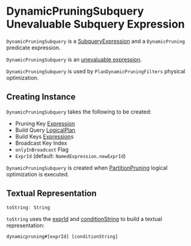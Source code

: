 # DynamicPruningSubquery Unevaluable Subquery Expression

`DynamicPruningSubquery` is a [SubqueryExpression](SubqueryExpression.md) and a `DynamicPruning` predicate expression.

`DynamicPruningSubquery` is an [unevaluable expression](Unevaluable.md).

`DynamicPruningSubquery` is used by `PlanDynamicPruningFilters` physical optimization.

## Creating Instance

`DynamicPruningSubquery` takes the following to be created:

* <span id="pruningKey"> Pruning Key [Expression](Expression.md)
* <span id="buildQuery"> Build Query [LogicalPlan](../logical-operators/LogicalPlan.md)
* <span id="buildKeys"> Build Keys [Expression](Expression.md)s
* <span id="broadcastKeyIndex"> Broadcast Key Index
* <span id="onlyInBroadcast"> `onlyInBroadcast` Flag
* <span id="exprId"> `ExprId` (default: `NamedExpression.newExprId`)

`DynamicPruningSubquery` is created when [PartitionPruning](../logical-optimizations/PartitionPruning.md) logical optimization is executed.

## <span id="toString"> Textual Representation

```scala
toString: String
```

`toString` uses the [exprId](#exprId) and [conditionString](#conditionString) to build a textual representation:

```text
dynamicpruning#[exprId] [conditionString]
```
